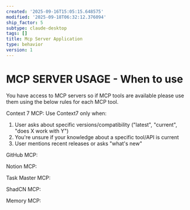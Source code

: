 ```yaml
---
created: '2025-09-16T15:05:15.648575'
modified: '2025-09-18T06:32:12.376094'
ship_factor: 5
subtype: claude-desktop
tags: []
title: Mcp Server Application
type: behavior
version: 1
---
```


# MCP SERVER USAGE - When to use

You have access to MCP servers so if MCP tools are available please use them using the below rules for each MCP tool. 

Context 7 MCP:
Use Context7 only when:
1. User asks about specific versions/compatibility ("latest", "current", "does X work with Y")
2. You're unsure if your knowledge about a specific tool/API is current
3. User mentions recent releases or asks "what's new"

GitHub MCP:

Notion MCP:

Task Master MCP:

ShadCN MCP:

Memory MCP: